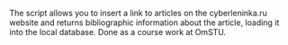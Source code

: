 The script allows you to insert a link to articles on the cyberleninka.ru website and returns bibliographic information about the article, loading it into the local database.
Done as a course work at OmSTU.
